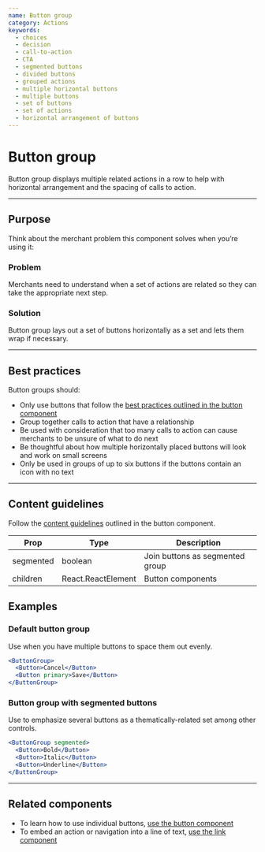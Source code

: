 ```yaml
---
name: Button group
category: Actions
keywords:
  - choices
  - decision
  - call-to-action
  - CTA
  - segmented buttons
  - divided buttons
  - grouped actions
  - multiple horizontal buttons
  - multiple buttons
  - set of buttons
  - set of actions
  - horizontal arrangement of buttons
---
```


# Button group

Button group displays multiple related actions in a row to help with horizontal
arrangement and the spacing of calls to action.

---

## Purpose

Think about the merchant problem this component solves when you’re using it:

### Problem

Merchants need to understand when a set of actions are related so they can take
the appropriate next step.

### Solution

Button group lays out a set of buttons horizontally as a set and lets them wrap
if necessary.

---

## Best practices

Button groups should:

* Only use buttons that follow the
[best practices outlined in the button component](/components/actions/button#best-practices)
* Group together calls to action that have a relationship
* Be used with consideration that too many calls to action can cause merchants
to be unsure of what to do next
* Be thoughtful about how multiple horizontally placed buttons will look and work
on small screens
* Only be used in groups of up to six buttons if the buttons contain an icon
with no text

---

## Content guidelines

Follow the [content guidelines](/components/actions/button#content-guidelines)
outlined in the button component.


| Prop | Type | Description |
| ---- | ---- | ----------- |
| segmented | boolean | Join buttons as segmented group |
| children | React.ReactElement | Button components |

## Examples

### Default button group

Use when you have multiple buttons to space them out evenly.

```jsx
<ButtonGroup>
  <Button>Cancel</Button>
  <Button primary>Save</Button>
</ButtonGroup>
```

### Button group with segmented buttons

Use to emphasize several buttons as a thematically-related set among other controls.

```jsx
<ButtonGroup segmented>
  <Button>Bold</Button>
  <Button>Italic</Button>
  <Button>Underline</Button>
</ButtonGroup>
```
---

## Related components

* To learn how to use individual buttons, [use the button component](/components/actions/button)
* To embed an action or navigation into a line of text, [use the link component](/components/navigation/link)
